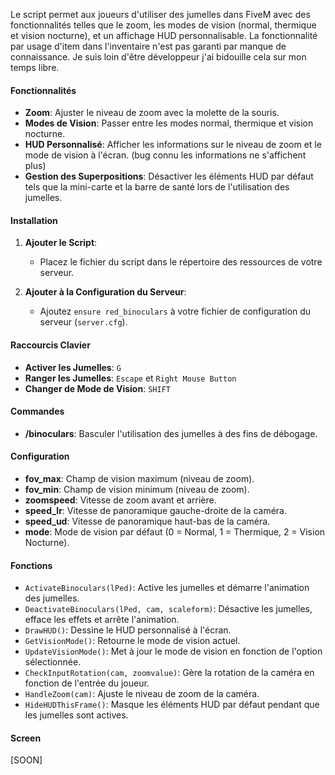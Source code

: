 Le script permet aux joueurs d'utiliser des jumelles dans FiveM avec des fonctionnalités telles que le zoom, les modes de vision (normal, thermique et vision nocturne), et un affichage HUD personnalisable.
La fonctionnalité par usage d'item dans l'inventaire n'est pas garanti par manque de connaissance. Je suis loin d'être développeur j'ai bidouille cela sur mon temps libre.

#### Fonctionnalités

- **Zoom**: Ajuster le niveau de zoom avec la molette de la souris.
- **Modes de Vision**: Passer entre les modes normal, thermique et vision nocturne.
- **HUD Personnalisé**: Afficher les informations sur le niveau de zoom et le mode de vision à l'écran. (bug connu les informations ne s'affichent plus)
- **Gestion des Superpositions**: Désactiver les éléments HUD par défaut tels que la mini-carte et la barre de santé lors de l'utilisation des jumelles.

#### Installation

1. **Ajouter le Script**:
   - Placez le fichier du script dans le répertoire des ressources de votre serveur.

2. **Ajouter à la Configuration du Serveur**:
   - Ajoutez `ensure red_binoculars` à votre fichier de configuration du serveur (`server.cfg`).

#### Raccourcis Clavier

- **Activer les Jumelles**: `G`
- **Ranger les Jumelles**: `Escape` et `Right Mouse Button`
- **Changer de Mode de Vision**: `SHIFT`

#### Commandes

- **/binoculars**: Basculer l'utilisation des jumelles à des fins de débogage.

#### Configuration

- **fov_max**: Champ de vision maximum (niveau de zoom).
- **fov_min**: Champ de vision minimum (niveau de zoom).
- **zoomspeed**: Vitesse de zoom avant et arrière.
- **speed_lr**: Vitesse de panoramique gauche-droite de la caméra.
- **speed_ud**: Vitesse de panoramique haut-bas de la caméra.
- **mode**: Mode de vision par défaut (0 = Normal, 1 = Thermique, 2 = Vision Nocturne).

#### Fonctions

- `ActivateBinoculars(lPed)`: Active les jumelles et démarre l'animation des jumelles.
- `DeactivateBinoculars(lPed, cam, scaleform)`: Désactive les jumelles, efface les effets et arrête l'animation.
- `DrawHUD()`: Dessine le HUD personnalisé à l'écran.
- `GetVisionMode()`: Retourne le mode de vision actuel.
- `UpdateVisionMode()`: Met à jour le mode de vision en fonction de l'option sélectionnée.
- `CheckInputRotation(cam, zoomvalue)`: Gère la rotation de la caméra en fonction de l'entrée du joueur.
- `HandleZoom(cam)`: Ajuste le niveau de zoom de la caméra.
- `HideHUDThisFrame()`: Masque les éléments HUD par défaut pendant que les jumelles sont actives.

#### Screen
[SOON]


